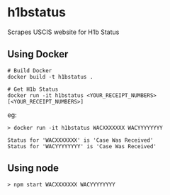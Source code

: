 # h1bstatus
Scrapes USCIS website for H1b Status


## Using Docker

```
# Build Docker
docker build -t h1bstatus .

# Get H1b Status
docker run -it h1bstatus <YOUR_RECEIPT_NUMBERS> [<YOUR_RECEIPT_NUMBERS>]
```

eg:

```
> docker run -it h1bstatus WACXXXXXXX WACYYYYYYYY

Status for 'WACXXXXXXX' is 'Case Was Received'
Status for 'WACYYYYYYYY' is 'Case Was Received'
```


## Using node

```
> npm start WACXXXXXXX WACYYYYYYYY
```

